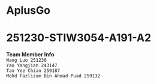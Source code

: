 # AplusGo
# 251230-STIW3054-A191-A2  
__Team Member Info__   
`Wang Luo 251230`  
`Yao Yangjian 243147`  
`Tan Yee Chian 259187`  
`Mohd Fazlizam Bin Ahmad Puad 259132`
